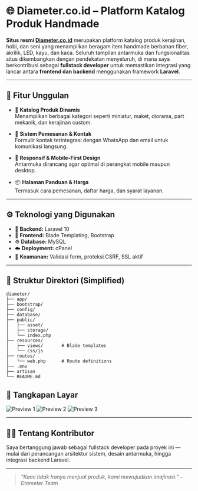 
# 🌐 Diameter.co.id – Platform Katalog Produk Handmade

**Situs resmi [Diameter.co.id](https://diameter.co.id)** merupakan platform katalog produk kerajinan, hobi, dan seni yang menampilkan beragam item handmade berbahan fiber, akrilik, LED, kayu, dan kaca. Seluruh tampilan antarmuka dan fungsionalitas situs dikembangkan dengan pendekatan menyeluruh, di mana saya berkontribusi sebagai **fullstack developer** untuk memastikan integrasi yang lancar antara **frontend dan backend** menggunakan framework **Laravel**.

---

## 🎯 Fitur Unggulan

- 🎨 **Katalog Produk Dinamis**  
  Menampilkan berbagai kategori seperti miniatur, maket, diorama, part mekanik, dan kerajinan custom.

- 🛒 **Sistem Pemesanan & Kontak**  
  Formulir kontak terintegrasi dengan WhatsApp dan email untuk komunikasi langsung.

- 📲 **Responsif & Mobile-First Design**  
  Antarmuka dirancang agar optimal di perangkat mobile maupun desktop.

- 📦 **Halaman Panduan & Harga**  
  Termasuk cara pemesanan, daftar harga, dan syarat layanan.

---

## ⚙️ Teknologi yang Digunakan

- 🧱 **Backend:** Laravel 10
- 🎨 **Frontend:** Blade Templating, Bootstrap
- ⚙️ **Database:** MySQL
- ☁️ **Deployment:** cPanel
- 🔐 **Keamanan:** Validasi form, proteksi CSRF, SSL aktif

---

## 📂 Struktur Direktori (Simplified)

```
diameter/
├── app/
├── bootstrap/
├── config/
├── database/
├── public/
│   ├── asset/
│   ├── storage/
│   └── index.php
├── resources/
│   ├── views/       # Blade templates
│   └── css/js
├── routes/
│   └── web.php      # Route definitions
├── .env
├── artisan
└── README.md
```

## 📸 Tangkapan Layar

![Preview 1](https://diameter.co.id/storage/carousel/KtTj6FmA3HOVrpOhxZTg6Ylx61ubZwvdPfSR3Chs.png)
![Preview 2](https://diameter.co.id/storage/carousel/gAgrlY8XC6Z9eqBjDFTYldVBBJpZVeUdJWqpCIuT.png)
![Preview 3](https://diameter.co.id/storage/carousel/hEqvp7tQdx7lgyyA9P6yddEGtjGZuoLnc2WJNGUO.png)

---

## 👨‍💻 Tentang Kontributor

Saya bertanggung jawab sebagai fullstack developer pada proyek ini — mulai dari perancangan arsitektur sistem, desain antarmuka, hingga integrasi backend Laravel.

---

> *“Kami tidak hanya menjual produk, kami mewujudkan imajinasi.” – Diameter Team*
